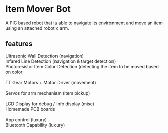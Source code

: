 # Item Mover Bot
A PIC based robot that is able to navigate its environment and move an item using an attached robotic arm.

## features
Ultrasonic Wall Detection (navigation)<br>Infared Line Detection (navigation & target detection)<br>Photoresistor Item Color Detection (detecting the item to be moved based on color<br> <br>TT Gear Motors + Motor Driver (movement)<br> <br>Servos for arm mechanism (item pickup)<br> <br>LCD Display for debug / info display (misc)<br>Homemade PCB boards<br> <br>App control (luxury)<br>Bluetooth Capability (luxury)

